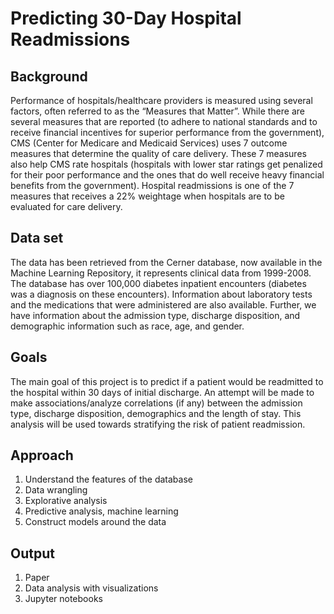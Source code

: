 # Predicting 30-Day Hospital Readmissions
## Background 
Performance of hospitals/healthcare providers is measured using several factors, often referred to as the “Measures that Matter”. While there are several measures that are reported (to adhere to national standards and to receive financial incentives for superior performance from the government), CMS (Center for Medicare and Medicaid Services) uses 7 outcome measures that determine the quality of care delivery. These 7 measures also help CMS rate hospitals (hospitals with lower star ratings get penalized for their poor performance and the ones that do well receive heavy financial benefits from the government). Hospital readmissions is one of the 7 measures that receives a 22% weightage when hospitals are to be evaluated for care delivery.
## Data set
The data has been retrieved from the Cerner database, now available in the Machine Learning Repository, it represents clinical data from 1999-2008. The database has over 100,000 diabetes inpatient encounters (diabetes was a diagnosis on these encounters). Information about laboratory tests and the medications that were administered are also available. Further, we have information about the admission type, discharge disposition, and demographic information such as race, age, and gender.
## Goals
The main goal of this project is to predict if a patient would be readmitted to the hospital within 30 days of initial discharge. An attempt will be made to make associations/analyze correlations (if any) between the admission type, discharge disposition, demographics and the length of stay. This analysis will be used towards stratifying the risk of patient readmission.
## Approach
1.	Understand the features of the database
2.	Data wrangling
3.	Explorative analysis
4.	Predictive analysis, machine learning
5.	Construct models around the data
## Output
1.	Paper
2.	Data analysis with visualizations
3.	Jupyter notebooks

